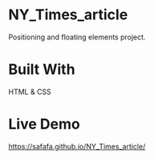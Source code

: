 # NY_Times_article

Positioning and floating elements project.

# Built With

HTML & CSS

# Live Demo

https://safafa.github.io/NY_Times_article/

